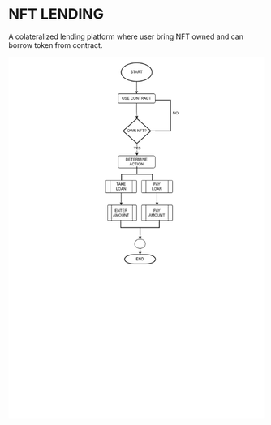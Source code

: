 # NFT LENDING
A colateralized lending platform where user bring NFT owned and can borrow token from contract.

![image](nftlending.drawio.png)
